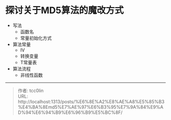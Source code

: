 # 探讨关于MD5算法的魔改方式


- 写法
    - 函数名
    - 常量初始化方式
- 算法常量
    - IV
    - 转换变量
    - T常量表 
- 算法流程
    - 非线性函数 

---

> 作者: tcc0lin  
> URL: http://localhost:1313/posts/%E6%8E%A2%E8%AE%A8%E5%85%B3%E4%BA%8Emd5%E7%AE%97%E6%B3%95%E7%9A%84%E9%AD%94%E6%94%B9%E6%96%B9%E5%BC%8F/  

